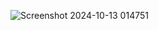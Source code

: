 ![Screenshot 2024-10-13 014751](https://github.com/user-attachments/assets/61687e19-0ba1-4962-be44-372b5807fc52)
